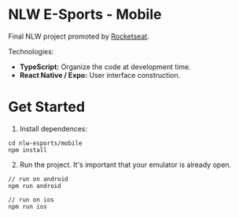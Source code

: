 # NLW E-Sports - Mobile

Final NLW project promoted by [Rocketseat](https://rocketseat.com.br/).

Technologies:
- **TypeScript:** Organize the code at development time.
- **React Native / Expo:** User interface construction. 

# Get Started

1. Install dependences:

```
cd nlw-esports/mobile
npm install
```

2. Run the project. It's important that your emulator is already open.

```
// run on android
npm run android

// run on ios
npm run ios
```
